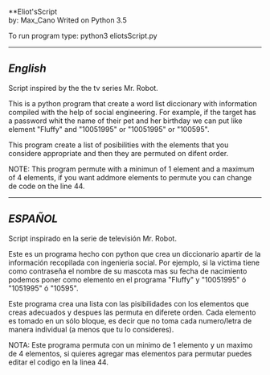 **Eliot'sScript     
 by: Max_Cano
Writed on Python 3.5

To run program type: python3 eliotsScript.py

-------------------------------------------------------------------------------------------------------------------------------
 *****English*****
-------------------------------------------------------------------------------------------------------------------------------

Script inspired by the the tv series Mr. Robot.

This is a python program that create a word list diccionary with information compiled with the help of social engineering. For example, if the target has a password whit the name of their pet and her birthday we can put like element "Fluffy" and "10051995" or "10051995" or "100595".

This program create a list of posibilities with the elements that you considere appropriate and then they are permuted on difent order.

NOTE: This program permute with a minimun of 1 element and a maximum of 4 elements, if you want addmore elements to permute you can change de code on the line 44.

--------------------------------------------------------------------------------------------------------------------------------
 *****ESPAÑOL*****
--------------------------------------------------------------------------------------------------------------------------------

Script inspirado en la serie de televisión Mr. Robot.

Este es un programa hecho con python que crea un diccionario apartir de la información recopilada con ingenieria social. Por ejemplo, si la victima tiene como contraseña el nombre de su mascota mas su fecha de nacimiento podemos poner como elemento en el programa "Fluffy" y "10051995" ó "1051995" ó "10595".

Este programa crea una lista con las pisibilidades con los elementos que creas adecuados y despues las permuta en diferete orden. Cada elemento es tomado en un sólo bloque, es decir que no toma cada numero/letra de manera individual (a menos que tu lo consideres).

NOTA: Este programa permuta con un minimo de 1 elemento y un maximo de 4 elementos, si quieres agregar mas elementos para permutar puedes editar el codigo en la linea 44.
